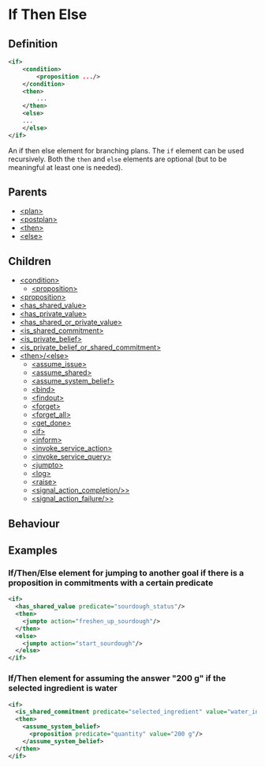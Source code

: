# If Then Else
## Definition
```xml
<if>
    <condition>
        <proposition .../>
    </condition>
    <then>
        ...
    </then>
    <else>
    ...
    </else>
</if>
```

An if then else element for branching plans. The `if` element can be used recursively. Both the `then` and `else` elements are optional (but to be meaningful at least one is needed).

## Parents
- [<plan\>](/dialog-domain-description-definition/domain/children/plan)
- [<postplan\>](/dialog-domain-description-definition/domain/children/postplan)
- [<then\>](/dialog-domain-description-definition/domain/children/if)
- [<else\>](/dialog-domain-description-definition/domain/children/if)


## Children
- [<condition\>](/dialog-domain-description-definition/domain/children/if)
    - [<proposition\>](/dialog-domain-description-definition/domain/children/proposition)
- [<proposition\>](/dialog-domain-description-definition/domain/children/proposition)
- [<has\_shared\_value\>](/dialog-domain-description-definition/domain/children/conditions)
- [<has\_private\_value\>](/dialog-domain-description-definition/domain/children/conditions)
- [<has\_shared\_or\_private\_value\>](/dialog-domain-description-definition/domain/children/conditions)
- [<is\_shared\_commitment\>](/dialog-domain-description-definition/domain/children/conditions)
- [<is\_private\_belief\>](/dialog-domain-description-definition/domain/children/conditions)
- [<is\_private\_belief\_or\_shared\_commitment\>](/dialog-domain-description-definition/domain/children/conditions)
- [<then\>/<else\>](/dialog-domain-description-definition/domain/children/if)
    - [<assume\_issue\>](/dialog-domain-description-definition/domain/children/assume_issue)
    - [<assume\_shared\>](/dialog-domain-description-definition/domain/children/assume_shared)
    - [<assume\_system\_belief\>](/dialog-domain-description-definition/domain/children/assume_system_belief)
    - [<bind\>](/dialog-domain-description-definition/domain/children/bind)
    - [<findout\>](/dialog-domain-description-definition/domain/children/findout)
    - [<forget\>](/dialog-domain-description-definition/domain/children/forget)
    - [<forget_all\>](/dialog-domain-description-definition/domain/children/forget_all)
    - [<get\_done\>](/dialog-domain-description-definition/domain/children/get_done)
    - [<if\>](/dialog-domain-description-definition/domain/children/if)
    - [<inform\>](/dialog-domain-description-definition/domain/children/inform)
    - [<invoke_service_action\>](/dialog-domain-description-definition/domain/children/invoke_service_action)
    - [<invoke_service_query\>](/dialog-domain-description-definition/domain/children/invoke_service_query)
    - [<jumpto\>](/dialog-domain-description-definition/domain/children/jumpto)
    - [<log\>](/dialog-domain-description-definition/domain/children/log)
    - [<raise\>](/dialog-domain-description-definition/domain/children/raise)
    - [<signal_action_completion/>\>](/dialog-domain-description-definition/domain/children/signal_action_completion)
    - [<signal_action_failure/>\>](/dialog-domain-description-definition/domain/children/signal_action_failure)

## Behaviour


## Examples
### If/Then/Else element for jumping to another goal if there is a proposition in commitments with a certain predicate

```xml
<if>
  <has_shared_value predicate="sourdough_status"/>
  <then>
    <jumpto action="freshen_up_sourdough"/>
  </then>
  <else>
    <jumpto action="start_sourdough"/>
  </else>
</if>
```

### If/Then element for assuming the answer "200 g" if the selected ingredient is water

```xml
<if>
  <is_shared_commitment predicate="selected_ingredient" value="water_ingredient"/>
  <then>
    <assume_system_belief>
      <proposition predicate="quantity" value="200 g"/>
    </assume_system_belief>
  </then>
</if>
```
